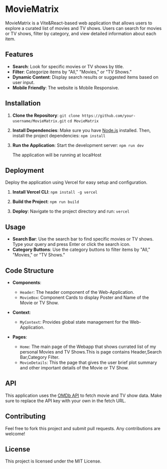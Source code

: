 # MovieMatrix

MovieMatrix is a Vite&React-based web application that allows users to explore a curated list of movies and TV shows. Users can search for movies or TV shows, filter by category, and view detailed information about each item.

## Features

- **Search**: Look for specific movies or TV shows by title.
- **Filter**: Categorize items by "All," "Movies," or "TV Shows."
- **Dynamic Content**: Display search results or suggested items based on user input.
- **Mobile Friendly**: The website is Mobile Responsive.

## Installation

1. **Clone the Repository**:
   `git clone https://github.com/your-username/MovieMatrix.git`
   `cd MovieMatrix`

2. **Install Dependencies**:
   Make sure you have [Node.js](https://nodejs.org/) installed. Then, install the project dependencies:
   `npm install`

3. **Run the Application**:
   Start the development server:
   `npm run dev`

   The application will be running at localHost

## Deployment

Deploy the application using Vercel for easy setup and configuration.

1. **Install Vercel CLI**:
   `npm install -g vercel`

2. **Build the Project**:
   `npm run build`

3. **Deploy**:
   Navigate to the project directory and run:
   `vercel`

## Usage

- **Search Bar**: Use the search bar to find specific movies or TV shows. Type your query and press Enter or click the search icon.
- **Category Buttons**: Use the category buttons to filter items by "All," "Movies," or "TV Shows."

## Code Structure

- **Components**:

  - `Header`: The header component of the Web-Application.
  - `MovieBox`: Component Cards to display Poster and Name of the Movie or TV Show.

- **Context**:

  - `MyContext`: Provides global state management for the Web-Application.

- **Pages**:
  - `Home`: The main page of the Webapp that shows currated list of my personal Movies and TV Shows.This is page contains Header,Search Bar,Category Filter.
  - `MovieDetails`: This the page that gives the user brief plot summary and other important details of the Movie or TV Show.

## API

This application uses the [OMDb API](http://www.omdbapi.com/) to fetch movie and TV show data. Make sure to replace the API key with your own in the fetch URL.

## Contributing

Feel free to fork this project and submit pull requests. Any contributions are welcome!

## License

This project is licensed under the MIT License.
